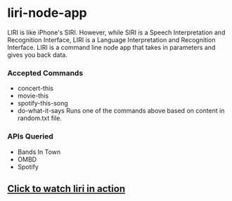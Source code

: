 # liri-node-app

LIRI is like iPhone's SIRI. However, while SIRI is a Speech Interpretation and Recognition Interface, LIRI is a Language Interpretation and Recognition Interface. LIRI is a command line node app that takes in parameters and gives you back data.


### Accepted Commands

- concert-this
- movie-this
- spotify-this-song
- do-what-it-says
    Runs one of the commands above based on content in random.txt file.


### APIs Queried

- Bands In Town
- OMBD
- Spotify



## [Click to watch liri in action](https://drive.google.com/file/d/1fFXgsbLOlxkWKCeWctkIk3xMSZh1SZR5/view?usp=sharing)
